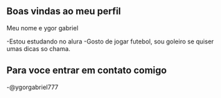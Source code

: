## Boas vindas ao meu perfil

Meu nome e ygor gabriel

-Estou estudando no alura
-Gosto de jogar futebol, sou goleiro se quiser umas dicas so chama.

## Para voce entrar em contato comigo
-@ygorgabriel777
